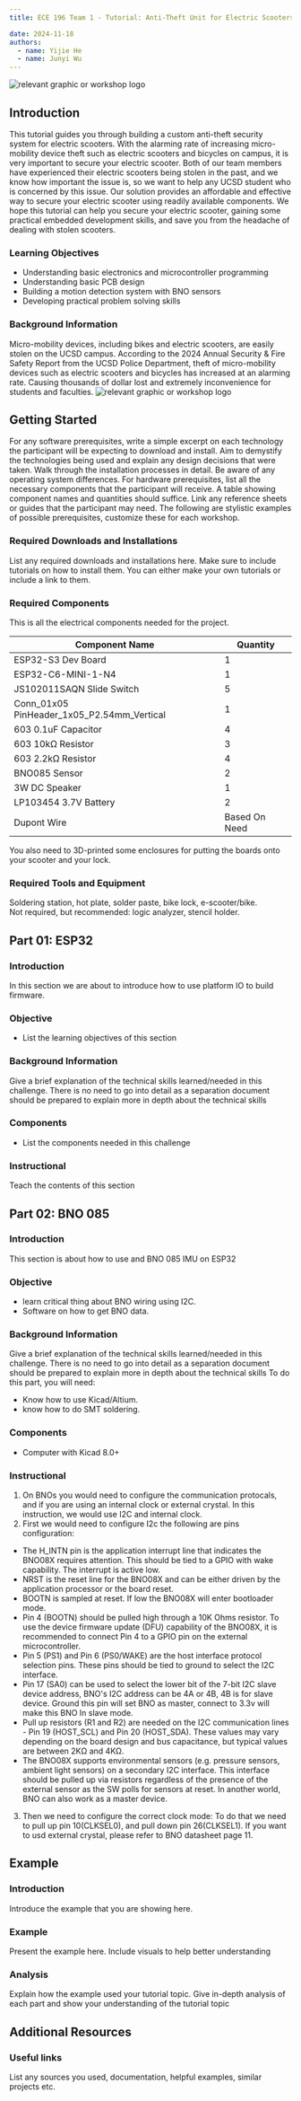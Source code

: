 ```yaml
---
title: ECE 196 Team 1 - Tutorial: Anti-Theft Unit for Electric Scooters

date: 2024-11-18
authors:
  - name: Yijie He
  - name: Junyi Wu
---
```


![relevant graphic or workshop logo](image/path)

## Introduction

This tutorial guides you through building a custom anti-theft security system for electric scooters. With the alarming rate of increasing micro-mobility device theft such as electric scooters and bicycles on campus, it is very important to secure your electric scooter. Both of our team members have experienced their electric scooters being stolen in the past, and we know how important the issue is, so we want to help any UCSD student who is concerned by this issue. Our solution provides an affordable and effective way to secure your electric scooter using readily available components. We hope this tutorial can help you secure your electric scooter, gaining some practical embedded development skills, and save you from the headache of dealing with stolen scooters.

### Learning Objectives

- Understanding basic electronics and microcontroller programming
- Understanding basic PCB design
- Building a motion detection system with BNO sensors
- Developing practical problem solving skills

### Background Information

Micro-mobility devices, including bikes and electric scooters, are easily stolen on the UCSD campus. 
According to the 2024 Annual Security & Fire Safety Report from the UCSD Police Department, theft of micro-mobility devices such as electric scooters and bicycles has increased at an alarming rate. Causing thousands of dollar lost and extremely inconvenience for students and faculties.
![relevant graphic or workshop logo](./stats_20about_20theft.jpg)

## Getting Started

For any software prerequisites, write a simple excerpt on each
technology the participant will be expecting to download and install.
Aim to demystify the technologies being used and explain any design
decisions that were taken. Walk through the installation processes
in detail. Be aware of any operating system differences.
For hardware prerequisites, list all the necessary components that
the participant will receive. A table showing component names and
quantities should suffice. Link any reference sheets or guides that
the participant may need.
The following are stylistic examples of possible prerequisites,
customize these for each workshop.

### Required Downloads and Installations

List any required downloads and installations here.
Make sure to include tutorials on how to install them.
You can either make your own tutorials or include a link to them.

### Required Components

This is all the electrical components needed for the project.

| Component Name | Quantity |
|----------------|-----------|
| ESP32-S3 Dev Board | 1 |
| ESP32-C6-MINI-1-N4 | 1 |
| JS102011SAQN Slide Switch | 5 |
| Conn_01x05 PinHeader_1x05_P2.54mm_Vertical | 1 |
| 603 0.1uF Capacitor | 4 |
| 603 10kΩ Resistor | 3 |
| 603 2.2kΩ Resistor | 4 |
| BNO085 Sensor | 2 |
| 3W DC Speaker | 1 |
| LP103454 3.7V Battery | 2 |
| Dupont Wire | Based On Need |

You also need to 3D-printed some enclosures for putting the boards onto your scooter and your lock.

### Required Tools and Equipment
Soldering station, hot plate, solder paste, bike lock, e-scooter/bike.  
Not required, but recommended: logic analyzer, stencil holder.

## Part 01: ESP32

### Introduction

In this section we are about to introduce how to use platform IO to build firmware.

### Objective

- List the learning objectives of this section

### Background Information

Give a brief explanation of the technical skills learned/needed
in this challenge. There is no need to go into detail as a
separation document should be prepared to explain more in depth
about the technical skills

### Components

- List the components needed in this challenge

### Instructional

Teach the contents of this section

## Part 02: BNO 085

### Introduction

This section is about how to use and BNO 085 IMU on ESP32

### Objective

- learn critical thing about BNO wiring using I2C.  
- Software on how to get BNO data.  

### Background Information

Give a brief explanation of the technical skills learned/needed
in this challenge. There is no need to go into detail as a
separation document should be prepared to explain more in depth
about the technical skills
To do this part, you will need:  
- Know how to use Kicad/Altium.
- know how to do SMT soldering.

### Components

- Computer with Kicad 8.0+

### Instructional

1. On BNOs you would need to configure the communication protocals, and if you are using an internal clock or external crystal. In this instruction, we would use I2C and internal clock.
2. First we would need to configure I2c
   the following are pins configuration:
- The H_INTN pin is the application interrupt line that indicates the BNO08X requires attention. This should be
tied to a GPIO with wake capability. The interrupt is active low.
- NRST is the reset line for the BNO08X and can be either driven by the application processor or the board reset.
- BOOTN is sampled at reset. If low the BNO08X will enter bootloader mode.
- Pin 4 (BOOTN) should be pulled high through a 10K Ohms resistor. To use the device firmware update (DFU)
capability of the BNO08X, it is recommended to connect Pin 4 to a GPIO pin on the external microcontroller.
-  Pin 5 (PS1) and Pin 6 (PS0/WAKE) are the host interface protocol selection pins. These pins should be tied to ground to select the I2C interface.
-  Pin 17 (SA0) can be used to select the lower bit of the 7-bit I2C slave device address, BNO's I2C address can be 4A or 4B, 4B is for slave device. Ground this pin will set BNO as master, connect to 3.3v will make this BNO In slave mode.
- Pull up resistors (R1 and R2) are needed on the I2C communication lines - Pin 19 (HOST_SCL) and Pin 20 (HOST_SDA). These values may vary depending on the board design and bus capacitance, but typical
values are between 2KΩ and 4KΩ.
- The BNO08X supports environmental sensors (e.g. pressure sensors, ambient light sensors) on a secondary I2C interface. This interface should be pulled up via resistors regardless of the presence of the external sensor as the SW polls for sensors at reset. In another world, BNO can also work as a master device.
3. Then we need to configure the correct clock mode:
  To do that we need to pull up pin 10(CLKSEL0), and pull down pin 26(CLKSEL1). If you want to usd external crystal, please refer to BNO datasheet page 11.


## Example

### Introduction

Introduce the example that you are showing here.

### Example

Present the example here. Include visuals to help better understanding

### Analysis

Explain how the example used your tutorial topic. Give in-depth analysis of each part and show your understanding of the tutorial topic

## Additional Resources

### Useful links

List any sources you used, documentation, helpful examples, similar projects etc.
